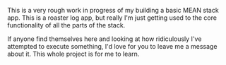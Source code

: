 This is a very rough work in progress of my building a basic MEAN stack app. This is a roaster log app, but really I'm just getting used to the core functionality of all the parts of the stack.

If anyone find themselves here and looking at how ridiculously I've attempted to execute something, I'd love for you to leave me a message about it. This whole project is for me to learn.
